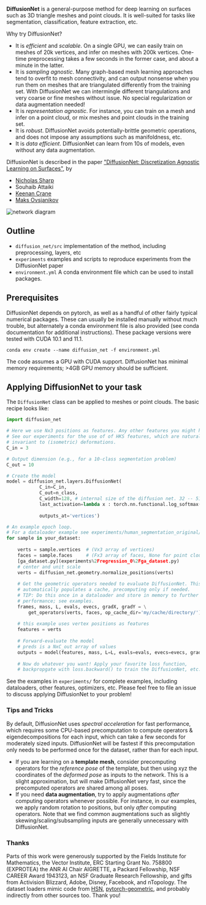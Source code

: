 **DiffusionNet** is a general-purpose method for deep learning on surfaces such as 3D triangle meshes and point clouds. It is well-suited for tasks like segmentation, classification, feature extraction, etc.

Why try DiffusionNet?
- It is _efficient_ and _scalable_. On a single GPU, we can easily train on meshes of 20k vertices, and infer on meshes with 200k vertices. One-time preprocessing takes a few seconds in the former case, and about a minute in the latter.
- It is _sampling agnostic_. Many graph-based mesh learning approaches tend to overfit to mesh connectivity, and can output nonsense when you run them on meshes that are triangulated differently from the training set. With DiffusionNet we can intermingle different triangulations and very coarse or fine meshes without issue. No special regularization or data augmentation needed!
- It is _representation agnostic_. For instance, you can train on a mesh and infer on a point cloud, or mix meshes and point clouds in the training set.
- It is _robust_. DiffusionNet avoids potentially-brittle geometric operations, and does not impose any assumptions such as manifoldness, etc.
- It is _data efficient_. DiffusionNet can learn from 10s of models, even without any data augmentation.

DiffusionNet is described in the paper ["DiffusionNet: Discretization Agnostic Learning on Surfaces"](https://arxiv.org/abs/2012.00888), by 
- [Nicholas Sharp](https://nmwsharp.com/)
- Souhaib Attaiki
- [Keenan Crane](http://keenan.is/here)
- [Maks Ovsjanikov](http://www.lix.polytechnique.fr/~maks/)

![network diagram](https://github.com/nmwsharp/diffusion-net/blob/master/media/diagram.jpg)

## Outline

  - `diffusion_net/src` implementation of the method, including preprocessing, layers, etc
  - `experiments` examples and scripts to reproduce experiments from the DiffusionNet paper
  - `environment.yml` A conda environment file which can be used to install packages.


## Prerequisites

DiffusionNet depends on pytorch, as well as a handful of other fairly typical numerical packages. These can usually be installed manually without much trouble, but alternately a conda environment file is also provided (see conda documentation for additional instructions). These package versions were tested with CUDA 10.1 and 11.1. 

```
conda env create --name diffusion_net -f environment.yml
```

The code assumes a GPU with CUDA support. DiffusionNet has minimal memory requirements; >4GB GPU memory should be sufficient. 

## Applying DiffusionNet to your task

The `DiffusionNet` class can be applied to meshes or point clouds. The basic recipe looks like:

```python
import diffusion_net

# Here we use Nx3 positions as features. Any other features you might have will work!
# See our experiments for the use of of HKS features, which are naturally 
# invariant to (isometric) deformations.
C_in = 3

# Output dimension (e.g., for a 10-class segmentation problem)
C_out = 10 

# Create the model
model = diffusion_net.layers.DiffusionNet(
            C_in=C_in,
            C_out=n_class,
            C_width=128, # internal size of the diffusion net. 32 -- 512 is a reasonable range
            last_activation=lambda x : torch.nn.functional.log_softmax(x,dim=-1), # apply a last softmax to outputs 
                                                                                  # (set to default None to output general values in R^{N x C_out})
            outputs_at='vertices')

# An example epoch loop.
# For a dataloader example see experiments/human_segmentation_original/human_segmentation_original_dataset.py
for sample in your_dataset:
    
    verts = sample.vertices  # (Vx3 array of vertices)
    faces = sample.faces     # (Fx3 array of faces, None for point cloud) 
    [ga_dataset.py](experiments%2Fregression_0%2Fga_dataset.py)
    # center and unit scale
    verts = diffusion_net.geometry.normalize_positions(verts)
    
    # Get the geometric operators needed to evaluate DiffusionNet. This rout[ga_dataset.py](experiments%2Fregression_0%2Fga_dataset.py)ine 
    # automatically populates a cache, precomputing only if needed.
    # TIP: Do this once in a dataloader and store in memory to further improve 
    # performance; see examples.
    frames, mass, L, evals, evecs, gradX, gradY = \
        get_operators(verts, faces, op_cache_dir='my/cache/directory/')
    
    # this example uses vertex positions as features 
    features = verts
    
    # Forward-evaluate the model
    # preds is a NxC_out array of values
    outputs = model(features, mass, L=L, evals=evals, evecs=evecs, gradX=gradX, gradY=gradY, faces=faces)
    
    # Now do whatever you want! Apply your favorite loss function, 
    # backpropgate with loss.backward() to train the DiffusionNet, etc. 
```

See the examples in `experiments/` for complete examples, including dataloaders, other features, optimizers, etc. Please feel free to file an issue to discuss applying DiffusionNet to your problem!

### Tips and Tricks

By default, DiffusionNet uses _spectral acceleration_ for fast performance, which requires some CPU-based precomputation to compute operators & eigendecompositions for each input, which can take a few seconds for moderately sized inputs. DiffusionNet will be fastest if this precomputation only needs to be performed once for the dataset, rather than for each input. 

- If you are learning on a **template mesh**, consider precomputing operators for the _reference pose_ of the template, but then using xyz the coordinates of the _deformed pose_ as inputs to the network. This is a slight approximation, but will make DiffusionNet very fast, since the precomputed operators are shared among all poses.
- If  you need **data augmentation**, try to apply augmentations _after_ computing operators whenever possible. For instance, in our examples, we apply random rotation to positions, but only _after_ computing operators. Note that we find common augmentations such as slightly skewing/scaling/subsampling inputs are generally unnecessary with DiffusionNet.

### Thanks

Parts of this work were generously supported by the Fields Institute for Mathematics, the Vector Institute, ERC Starting Grant No. 758800 (EXPROTEA) the ANR AI Chair AIGRETTE, a Packard Fellowship, NSF CAREER Award 1943123, an NSF Graduate Research Fellowship, and gifts from Activision Blizzard, Adobe, Disney, Facebook, and nTopology. The dataset loaders mimic code from [HSN](https://github.com/rubenwiersma/hsn), [pytorch-geometric](https://github.com/rusty1s/pytorch_geometric), and probably indirectly from other sources too. Thank you!
